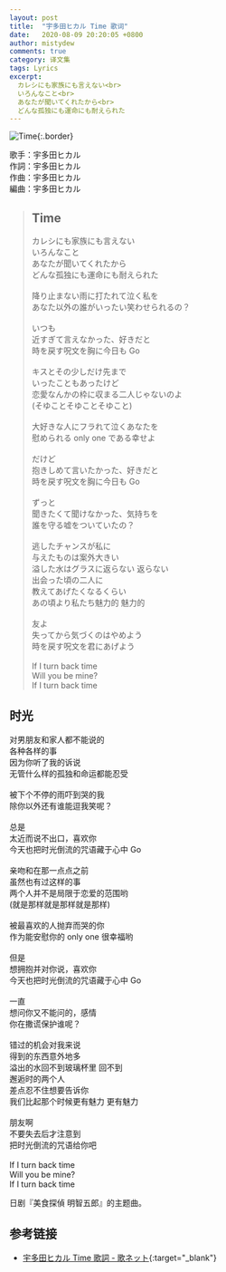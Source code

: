 ```yaml
---
layout: post
title:  "宇多田ヒカル Time 歌词"
date:   2020-08-09 20:20:05 +0800
author: mistydew
comments: true
category: 译文集
tags: Lyrics
excerpt:
  カレシにも家族にも言えない<br>
  いろんなこと<br>
  あなたが聞いてくれたから<br>
  どんな孤独にも運命にも耐えられた
---
```

![Time](https://is5-ssl.mzstatic.com/image/thumb/Music123/v4/9c/9f/23/9c9f234b-f732-9efe-383e-9d6f01494891/source/600x600bb.jpg){:.border}

歌手：宇多田ヒカル<br>
作詞：宇多田ヒカル<br>
作曲：宇多田ヒカル<br>
編曲：宇多田ヒカル

<blockquote class="original">
  <h2>Time</h2>
  <p>
    カレシにも家族にも言えない<br>
    いろんなこと<br>
    あなたが聞いてくれたから<br>
    どんな孤独にも運命にも耐えられた<br>
    <br>
    降り止まない雨に打たれて泣く私を<br>
    あなた以外の誰がいったい笑わせられるの？<br>
    <br>
    いつも<br>
    近すぎて言えなかった、好きだと<br>
    時を戻す呪文を胸に今日も Go<br>
    <br>
    キスとその少しだけ先まで<br>
    いったこともあったけど<br>
    恋愛なんかの枠に収まる二人じゃないのよ<br>
    (そゆことそゆことそゆこと)<br>
    <br>
    大好きな人にフラれて泣くあなたを<br>
    慰められる only one である幸せよ<br>
    <br>
    だけど<br>
    抱きしめて言いたかった、好きだと<br>
    時を戻す呪文を胸に今日も Go<br>
    <br>
    ずっと<br>
    聞きたくて聞けなかった、気持ちを<br>
    誰を守る嘘をついていたの？<br>
    <br>
    逃したチャンスが私に<br>
    与えたものは案外大きい<br>
    溢した水はグラスに返らない 返らない<br>
    出会った頃の二人に<br>
    教えてあげたくなるくらい<br>
    あの頃より私たち魅力的 魅力的<br>
    <br>
    友よ<br>
    失ってから気づくのはやめよう<br>
    時を戻す呪文を君にあげよう<br>
    <br>
    If I turn back time<br>
    Will you be mine?<br>
    If I turn back time
  </p>
</blockquote>

<div class="translation">
  <h2>时光</h2>
  <p>
    对男朋友和家人都不能说的<br>
    各种各样的事<br>
    因为你听了我的诉说<br>
    无管什么样的孤独和命运都能忍受<br>
    <br>
    被下个不停的雨吓到哭的我<br>
    除你以外还有谁能逗我笑呢？<br>
    <br>
    总是<br>
    太近而说不出口，喜欢你<br>
    今天也把时光倒流的咒语藏于心中 Go<br>
    <br>
    亲吻和在那一点点之前<br>
    虽然也有过这样的事<br>
    两个人并不是局限于恋爱的范围哟<br>
    (就是那样就是那样就是那样)<br>
    <br>
    被最喜欢的人抛弃而哭的你<br>
    作为能安慰你的 only one 很幸福哟<br>
    <br>
    但是<br>
    想拥抱并对你说，喜欢你<br>
    今天也把时光倒流的咒语藏于心中 Go<br>
    <br>
    一直<br>
    想问你又不能问的，感情<br>
    你在撒谎保护谁呢？<br>
    <br>
    错过的机会对我来说<br>
    得到的东西意外地多<br>
    溢出的水回不到玻璃杯里 回不到<br>
    邂逅时的两个人<br>
    差点忍不住想要告诉你<br>
    我们比起那个时候更有魅力 更有魅力<br>
    <br>
    朋友啊<br>
    不要失去后才注意到<br>
    把时光倒流的咒语给你吧<br>
    <br>
    If I turn back time<br>
    Will you be mine?<br>
    If I turn back time
  </p>
</div>

日剧『美食探偵 明智五郎』的主题曲。

## 参考链接

* [宇多田ヒカル Time 歌詞 - 歌ネット](https://www.uta-net.com/song/285115/){:target="_blank"}
